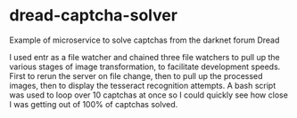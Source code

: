 # dread-captcha-solver
Example of microservice to solve captchas from the darknet forum Dread

I used entr as a file watcher and chained three file watchers to pull up the various stages of image transformation, to facilitate development speeds.
First to rerun the server on file change, then to pull up the processed images, then to display the tesseract recognition attempts.
A bash script was used to loop over 10 captchas at once so I could quickly see how close I was getting out of 100% of captchas solved.
